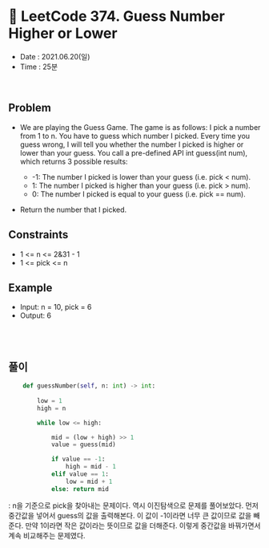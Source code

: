 # 🐐 LeetCode 374. Guess Number Higher or Lower
- Date : 2021.06.20(일)
- Time : 25분
<br>

## Problem

- We are playing the Guess Game. The game is as follows:
I pick a number from 1 to n. You have to guess which number I picked.
Every time you guess wrong, I will tell you whether the number I picked is higher or lower than your guess.
You call a pre-defined API int guess(int num), which returns 3 possible results:
    - -1: The number I picked is lower than your guess (i.e. pick < num).
    - 1: The number I picked is higher than your guess (i.e. pick > num).
    - 0: The number I picked is equal to your guess (i.e. pick == num).

- Return the number that I picked.


## Constraints
- 1 <= n <= 2&31 - 1
- 1 <= pick <= n


## Example

- Input: n = 10, pick = 6
- Output: 6

<br><br>

## 풀이
```python
    def guessNumber(self, n: int) -> int:
        
        low = 1
        high = n

        while low <= high:

            mid = (low + high) >> 1
            value = guess(mid)

            if value == -1:
                high = mid - 1
            elif value == 1:
                low = mid + 1
            else: return mid
```
: n을 기준으로 pick을 찾아내는 문제이다. 역시 이진탐색으로 문제를 풀어보았다. 먼저 중간값을 넣어서 guess의 값을 출력해본다. 이 값이 -1이라면 너무 큰 값이므로 값을 빼준다. 만약 1이라면 작은 값이라는 뜻이므로 값을 더해준다. 이렇게 중간값을 바꿔가면서 계속 비교해주는 문제였다. 